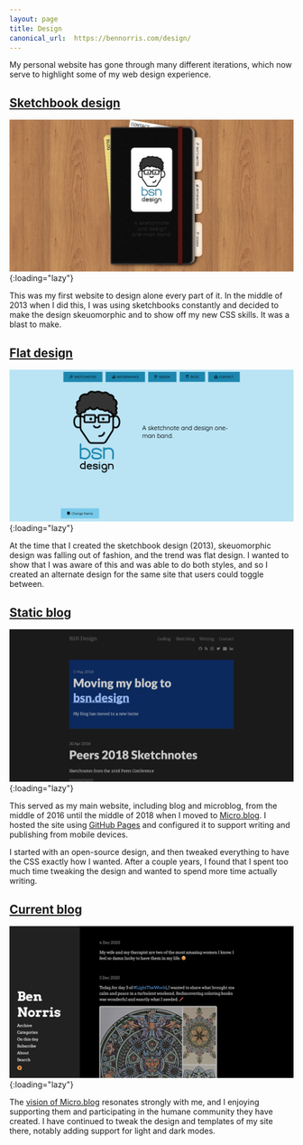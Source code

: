 ```yaml
---
layout: page
title: Design
canonical_url:  https://bennorris.com/design/
---
```


My personal website has gone through many different iterations, which now serve to highlight some of my web design experience.


## [Sketchbook design](https://sketchbook.bennorris.com)

[![Skeuomorphic sketchbook design](/assets/images/sketchbook.jpeg)](https://sketchbook.bennorris.com){:loading="lazy"}

This was my first website to design alone every part of it. In the middle of 2013 when I did this, I was using sketchbooks constantly and decided to make the design skeuomorphic and to show off my new CSS skills. It was a blast to make.


## [Flat design](https://sketchbook.bennorris.com?design=flat)

[![Flat design](/assets/images/flat.png)](https://sketchbook.bennorris.com?design=flat){:loading="lazy"}

At the time that I created the sketchbook design (2013), skeuomorphic design was falling out of fashion, and the trend was flat design. I wanted to show that I was aware of this and was able to do both styles, and so I created an alternate design for the same site that users could toggle between.


## [Static blog](https://old-blog.bennorris.com)

[![Old blog](/assets/images/old-blog.png)](https://old-blog.bennorris.com){:loading="lazy"}

This served as my main website, including blog and microblog, from the middle of 2016 until the middle of 2018 when I moved to [Micro.blog](https://micro.blog). I hosted the site using [GitHub Pages](https://pages.github.com/) and configured it to support writing and publishing from mobile devices.

I started with an open-source design, and then tweaked everything to have the CSS exactly how I wanted. After a couple years, I found that I spent too much time tweaking the design and wanted to spend more time actually writing.


## [Current blog](https://bennorris.blog)

[![Current blog](/assets/images/current-blog.jpeg)](https://bennorris.blog){:loading="lazy"}

The [vision of Micro.blog](http://help.micro.blog/2015/why-i-created-this/) resonates strongly with me, and I enjoying supporting them and participating in the humane community they have created. I have continued to tweak the design and templates of my site there, notably adding support for light and dark modes.